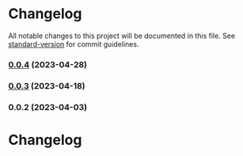 # Changelog

All notable changes to this project will be documented in this file. See [standard-version](https://github.com/conventional-changelog/standard-version) for commit guidelines.

### [0.0.4](https://github.com/SethEden/hay-CAF/compare/v0.0.3...v0.0.4) (2023-04-28)

### [0.0.3](https://github.com/SethEden/hay-CAF/compare/v0.0.2...v0.0.3) (2023-04-18)

### 0.0.2 (2023-04-03)

# Changelog